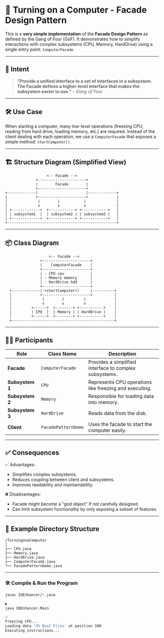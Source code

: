 # 🧱 Turning on a Computer - Facade Design Pattern

This is a **very simple implementation** of the **Facade Design Pattern** as defined by the Gang of Four (GoF). It demonstrates how to simplify interactions with complex subsystems (CPU, Memory, HardDrive) using a single entry point: `ComputerFacade`.

---

## 🎯 Intent

> **"Provide a unified interface to a set of interfaces in a subsystem. The Facade defines a higher-level interface that makes the subsystem easier to use."** – *Gang of Four*

---

## 🛠️ Use Case

When starting a computer, many low-level operations (freezing CPU, reading from hard drive, loading memory, etc.) are required. Instead of the client dealing with each operation, we use a `ComputerFacade` that exposes a simple method: `startComputer()`.

---

## 🏗️ Structure Diagram (Simplified View)

                       <-- Facade -->
                  +----------------------+
                  |        Facade        |
                  +----------------------+
    +-------------|                      |-------------+
    |             +----------------------+             |
    |              |        |           |              |
    |              v        v           v              |  
    | +-------------+  +------------+ +------------+   |  
    | | subsystem1  |  | subsystem2 | | subsystem3 |   |  
    | +-------------+  +------------+ +------------+   |
    +--------------------------------------------------+

---

## 📦 Class Diagram

    
    
                        <-- Facade -->
                    +----------------------+
                    |    ComputerFacade    |  
                    +----------------------+
                    | - CPU cpu            |
                    | - Memory memory      |
                    | - HardDrive hdd      |
                    +----------------------+
      +-------------| +startComputer()     |----------+
      |             +----------------------+          |
      |              |        |         |             |
      |              v        v         v             |  
      |         +------+  +--------+ +-----------+    |  
      |         | CPU  |  | Memory | | HardDrive |    |  
      |         +------+  +--------+ +-----------+    |
      +-----------------------------------------------+
---

## 🧑‍💻 Participants

| Role             | Class Name       | Description |
|------------------|------------------|-------------|
| **Facade**        | `ComputerFacade` | Provides a simplified interface to complex subsystems. |
| **Subsystem 1**   | `CPU`            | Represents CPU operations like freezing and executing. |
| **Subsystem 2**   | `Memory`         | Responsible for loading data into memory. |
| **Subsystem 3**   | `HardDrive`      | Reads data from the disk. |
| **Client**        | `FacadePatternDemo` | Uses the facade to start the computer easily. |

---

## ✅ Consequences

✅ Advantages:

- Simplifies complex subsystems. 
- Reduces coupling between client and subsystems. 
- Improves readability and maintainability.

❌ Disadvantages:
- Facade might become a "god object" if not carefully designed. 
- Can limit subsystem functionality by only exposing a subset of features.
---

## 📂 Example Directory Structure
    /TurningonaComputer
    │
    ├── CPU.java
    ├── Memory.java
    ├── HardDrive.java
    ├── ComputerFacade.java
    └── FacadePatternDemo.java
---

### 🛠️ Compile & Run the Program

```bash
javac IOEnhancer/*.java

▶️
java IOEnhancer.Main

✅
Freezing CPU...
Loading data 'OS Boot Files' at position 100
Executing instructions...


